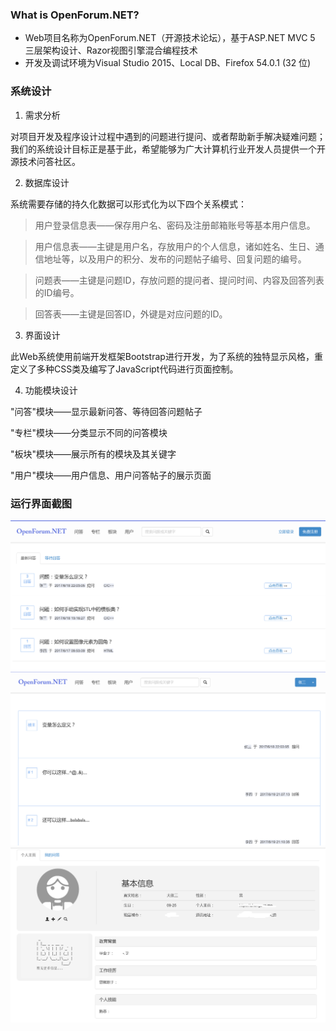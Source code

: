 ### What is OpenForum.NET?

* Web项目名称为OpenForum.NET（开源技术论坛），基于ASP.NET MVC 5 三层架构设计、Razor视图引擎混合编程技术
* 开发及调试环境为Visual Studio 2015、Local DB、Firefox 54.0.1 (32 位)

### 系统设计

1. 需求分析

对项目开发及程序设计过程中遇到的问题进行提问、或者帮助新手解决疑难问题；我们的系统设计目标正是基于此，希望能够为广大计算机行业开发人员提供一个开源技术问答社区。

2. 数据库设计

系统需要存储的持久化数据可以形式化为以下四个关系模式：

> 用户登录信息表——保存用户名、密码及注册邮箱账号等基本用户信息。

> 用户信息表——主键是用户名，存放用户的个人信息，诸如姓名、生日、通信地址等，以及用户的积分、发布的问题帖子编号、回复问题的编号。

> 问题表——主键是问题ID，存放问题的提问者、提问时间、内容及回答列表的ID编号。

> 回答表——主键是回答ID，外键是对应问题的ID。

3. 界面设计

此Web系统使用前端开发框架Bootstrap进行开发，为了系统的独特显示风格，重定义了多种CSS类及编写了JavaScript代码进行页面控制。

4. 功能模块设计

"问答"模块——显示最新问答、等待回答问题帖子

"专栏"模块——分类显示不同的问答模块

"板块"模块——展示所有的模块及其关键字

"用户"模块——用户信息、用户问答帖子的展示页面

### 运行界面截图

![not found](main.png "主页")
![not found](forum.png "帖子")
![not found](info.png "个人信息")
